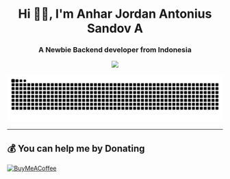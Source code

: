 <h1 align="center">Hi 👊👊, I'm Anhar Jordan Antonius Sandov A</h1>
<h3 align="center">A Newbie Backend developer from Indonesia</h3>

<div align="center">
  <img src="https://user-images.githubusercontent.com/22107794/139580686-887df369-edb8-4bc8-b607-4fbf6d7e4866.gif">
</div>


![snake gif](https://github.com/anharsaja/anharsaja/blob/output/github-contribution-grid-snake-dark.svg)


---

  ## 💰 You can help me by Donating
  [![BuyMeACoffee](https://img.shields.io/badge/Buy%20Me%20a%20Coffee-ffdd00?style=for-the-badge&logo=buy-me-a-coffee&logoColor=black)](https://buymeacoffee.com/anharsaja) 

  
<!-- Proudly created with GPRM ( https://gprm.itsvg.in ) -->
